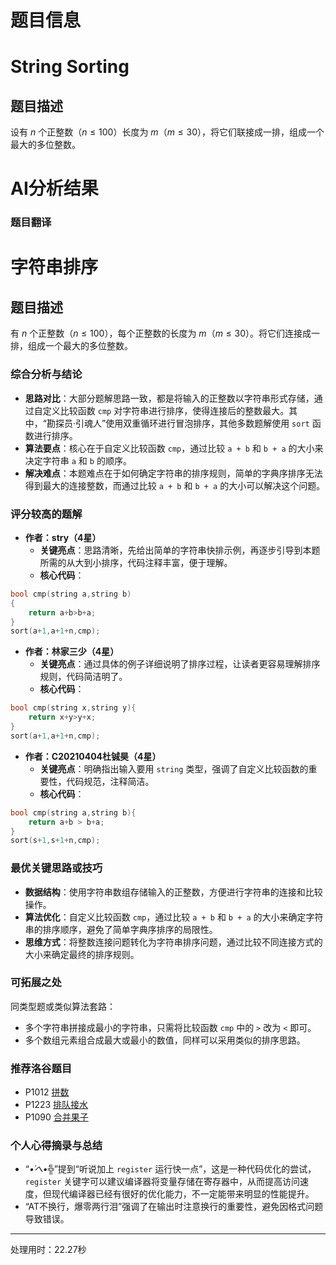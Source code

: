 # 题目信息

# String Sorting

## 题目描述

设有 $n$ 个正整数（$n \le 100$）长度为 $m$（$m \le 30$），将它们联接成一排，组成一个最大的多位整数。

# AI分析结果

### 题目翻译
# 字符串排序

## 题目描述
有 $n$ 个正整数（$n \leq 100$），每个正整数的长度为 $m$（$m \leq 30$）。将它们连接成一排，组成一个最大的多位整数。

### 综合分析与结论
- **思路对比**：大部分题解思路一致，都是将输入的正整数以字符串形式存储，通过自定义比较函数 `cmp` 对字符串进行排序，使得连接后的整数最大。其中，“勘探员·引魂人”使用双重循环进行冒泡排序，其他多数题解使用 `sort` 函数进行排序。
- **算法要点**：核心在于自定义比较函数 `cmp`，通过比较 `a + b` 和 `b + a` 的大小来决定字符串 `a` 和 `b` 的顺序。
- **解决难点**：本题难点在于如何确定字符串的排序规则，简单的字典序排序无法得到最大的连接整数，而通过比较 `a + b` 和 `b + a` 的大小可以解决这个问题。

### 评分较高的题解
- **作者：stry（4星）**
    - **关键亮点**：思路清晰，先给出简单的字符串快排示例，再逐步引导到本题所需的从大到小排序，代码注释丰富，便于理解。
    - **核心代码**：
```cpp
bool cmp(string a,string b)
{
    return a+b>b+a;
}
sort(a+1,a+1+n,cmp);
```
- **作者：林家三少（4星）**
    - **关键亮点**：通过具体的例子详细说明了排序过程，让读者更容易理解排序规则，代码简洁明了。
    - **核心代码**：
```cpp
bool cmp(string x,string y){
    return x+y>y+x;
}
sort(a+1,a+1+n,cmp);
```
- **作者：C20210404杜铖昊（4星）**
    - **关键亮点**：明确指出输入要用 `string` 类型，强调了自定义比较函数的重要性，代码规范，注释简洁。
    - **核心代码**：
```cpp
bool cmp(string a,string b){
    return a+b > b+a;
}
sort(s+1,s+1+n,cmp);
```

### 最优关键思路或技巧
- **数据结构**：使用字符串数组存储输入的正整数，方便进行字符串的连接和比较操作。
- **算法优化**：自定义比较函数 `cmp`，通过比较 `a + b` 和 `b + a` 的大小来确定字符串的排序顺序，避免了简单字典序排序的局限性。
- **思维方式**：将整数连接问题转化为字符串排序问题，通过比较不同连接方式的大小来确定最终的排序规则。

### 可拓展之处
同类型题或类似算法套路：
- 多个字符串拼接成最小的字符串，只需将比较函数 `cmp` 中的 `>` 改为 `<` 即可。
- 多个数组元素组合成最大或最小的数值，同样可以采用类似的排序思路。

### 推荐洛谷题目
- P1012 [拼数](https://www.luogu.com.cn/problem/P1012)
- P1223 [排队接水](https://www.luogu.com.cn/problem/P1223)
- P1090 [合并果子](https://www.luogu.com.cn/problem/P1090)

### 个人心得摘录与总结
- “_•́へ•́╬_”提到“听说加上 `register` 运行快一点”，这是一种代码优化的尝试，`register` 关键字可以建议编译器将变量存储在寄存器中，从而提高访问速度，但现代编译器已经有很好的优化能力，不一定能带来明显的性能提升。
- “AT不换行，爆零两行泪”强调了在输出时注意换行的重要性，避免因格式问题导致错误。

---
处理用时：22.27秒